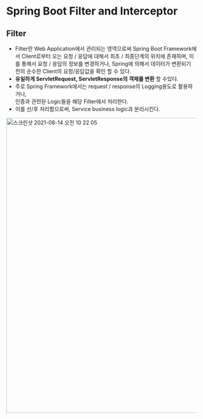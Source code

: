 # Spring Boot Filter and Interceptor

## Filter
  * Filter란 Web Application에서 관리되는 영역으로써 Spring Boot Framework에서 Client로부터 오는 요청 / 응답에 대해서 최초 / 최종단계의 위치에 존재하며, 이를 통해서 요청 / 응답의 정보를 변경하거나, Spring에 의해서 데이터가 변환되기 전의 순수한 Client의 요청/응답값을 확인 할 수 있다.
  * **유일하게 ServletRequest, ServletResponse의 객체를 변환** 할 수있다.
  * 주로 Spring Framework에서는 request / response의 Logging용도로 활용하거나, <br /> 인증과 관련돤 Logic들을 해당 Filter에서 처리한다.
  * 이를 선/후 처리함으로써, Service business logic과 분리시킨다.
  
  <img width="782" alt="스크린샷 2021-08-14 오전 10 22 05" src="https://user-images.githubusercontent.com/18282470/129430339-61453cf1-fbb9-4f9d-b855-72faec9693f3.png">
 
